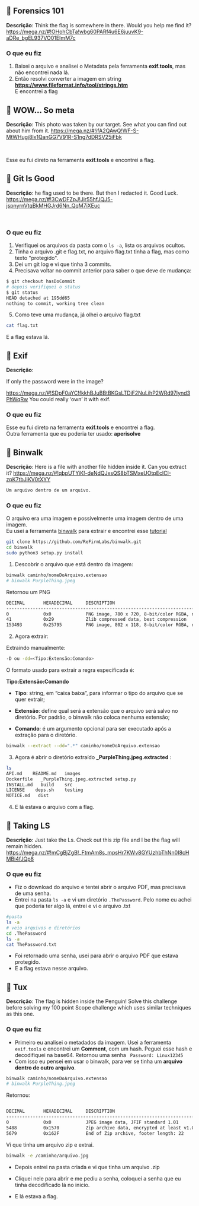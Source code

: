 
## :triangular_flag_on_post: Forensics 101

**Descrição**: Think the flag is somewhere in there. Would you help me find it? <https://mega.nz/#!OHohCbTa!wbg60PARf4u6E6juuvK9-aDRe_bgEL937VO01EImM7c>

### O que eu fiz

1. Baixei o arquivo e analisei o Metadata pela ferramenta **exif.tools**, mas não encontrei nada lá.
2. Então resolvi converter a imagem em string **<https://www.fileformat.info/tool/strings.htm>** </br>
E encontrei a flag

## :triangular_flag_on_post: WOW... So meta

**Descrição**: This photo was taken by our target. See what you can find out about him from it. <https://mega.nz/#!ifA2QAwQ!WF-S-MtWHugj8lx1QanGG7V91R-S1ng7dDRSV25iFbk>

</br>

Esse eu fui direto na ferramenta **exif.tools** e encontrei a flag.

## :triangular_flag_on_post: Git Is Good

**Descrição**: he flag used to be there. But then I redacted it. Good Luck. <https://mega.nz/#!3CwDFZpJ!Jjr55hfJQJ5-jspnyrnVtqBkMHGJrd6Nn_QqM7iXEuc>

</br>

### O que eu fiz

1. Verifiquei os arquivos da pasta com o <code>ls -a</code>, lista os arquivos ocultos.
2. Tinha o arquivo .git e flag.txt, no arquivo flag.txt tinha a flag, mas como texto "protegido".
3. Dei um git log e vi que tinha 3 commits.
4. Precisava voltar no commit anterior para saber o que deve de mudança:

```bash
$ git checkout hasDoCommit
# depois verifiquei o status
$ git status
HEAD detached at 195dd65
nothing to commit, working tree clean
```

5. Como teve uma mudança, já olhei o arquivo flag.txt

```bash
cat flag.txt
```

E a flag estava lá.

## :triangular_flag_on_post: Exif

**Descrição**:

If only the password were in the image?

<https://mega.nz/#!SDpF0aYC!fkkhBJuBBtBKGsLTDiF2NuLihP2WRd97Iynd3PhWqRw> You could really ‘own’ it with exif.

### O que eu fiz

Esse eu fui direto na ferramenta **exif.tools** e encontrei a flag. </br>
Outra ferramenta que eu poderia ter usado: **aperisolve**

## :triangular_flag_on_post: Binwalk

**Descrição**: Here is a file with another file hidden inside it. Can you extract it? <https://mega.nz/#!qbpUTYiK!-deNdQJxsQS8bTSMxeUOtpEclCI-zpK7tbJiKV0tXYY>
</br>

```md
Um arquivo dentro de um arquivo.
```

### O que eu fiz

O arquivo era uma imagem e possívelmente uma imagem dentro de uma imagem. </br>
Eu usei a ferramenta [binwalk](https://github.com/ReFirmLabs/binwalk) para extrair e encontrei esse [tutorial](https://www.linkedin.com/pulse/forense-analisando-arquivos-com-binwalk-bruno-izid%C3%B3rio/?originalSubdomain=pt)

```bash
git clone https://github.com/ReFirmLabs/binwalk.git
cd binwalk
sudo python3 setup.py install
```

1. Descobrir o arquivo que está dentro da imagem:

```bash
binwalk caminho/nomeDoArquivo.extensao
# binwalk PurpleThing.jpeg
```

Retornou um PNG

```bash
DECIMAL       HEXADECIMAL     DESCRIPTION
--------------------------------------------------------------------------------
0             0x0             PNG image, 780 x 720, 8-bit/color RGBA, non-interlaced
41            0x29            Zlib compressed data, best compression
153493        0x25795         PNG image, 802 x 118, 8-bit/color RGBA, non-interlaced
```

2. Agora extrair:

Extraindo manualmente: </br>

```bash
-D ou -dd=<Tipo:Extensão:Comando>
```

O formato usado para extrair a regra especificada é:

**Tipo:Extensão:Comando** </br>

- **Tipo**: string, em “caixa baixa”, para informar o tipo do arquivo que se quer extrair;

- **Extensão**: define qual será a extensão que o arquivo será salvo no diretório. Por padrão, o binwalk não coloca nenhuma extensão;

- **Comando**: é um argumento opcional para ser executado após a extração para o diretório.

```bash
binwalk --extract --dd=".*" caminho/nomeDoArquivo.extensao
```

3. Agora é abrir o diretório extraído **_PurpleThing.jpeg.extracted** :

```bash
ls 
API.md    README.md   images
Dockerfile   _PurpleThing.jpeg.extracted setup.py
INSTALL.md   build    src
LICENSE    deps.sh    testing
NOTICE.md   dist
```

4. E lá estava o arquivo com a flag.

## :triangular_flag_on_post: Taking LS

**Descrição**: Just take the Ls. Check out this zip file and I be the flag will remain hidden. <https://mega.nz/#!mCgBjZgB!_FtmAm8s_mpsHr7KWv8GYUzhbThNn0I8cHMBi4fJQp8>
</br>

### O que eu fiz

- Fiz o download do arquivo e tentei abrir o arquivo PDF, mas precisava de uma senha.
- Entrei na pasta <code>ls -a</code> e vi um diretório <code>.ThePassword</code>. Pelo nome eu achei que poderia ter algo lá, entrei e vi o arquivo .txt

```bash
#pasta 
ls -a
# veio arquivos e diretórios
cd .ThePassword
ls -a
cat ThePassword.txt
```

- Foi retornado uma senha, usei para abrir o arquivo PDF que estava protegido.
- E a flag estava nesse arquivo.

## :triangular_flag_on_post: Tux

**Descrição**: The flag is hidden inside the Penguin! Solve this challenge before solving my 100 point Scope challenge which uses similar techniques as this one. </br>

### O que eu fiz

- Primeiro eu analisei o metadados da imagem. Usei a ferramenta <code>exif.tools</code> e encontrei um  **Comment**, com um hash. Peguei esse hash e decodifiquei na base64. Retornou uma senha <code> Password: Linux12345</code>
- Com isso eu pensei em usar o binwalk, para ver se tinha um **arquivo dentro de outro arquivo**.

```bash
binwalk caminho/nomeDoArquivo.extensao
# binwalk PurpleThing.jpeg
```

Retornou:

```bash

DECIMAL       HEXADECIMAL     DESCRIPTION
--------------------------------------------------------------------------------
0             0x0             JPEG image data, JFIF standard 1.01
5488          0x1570          Zip archive data, encrypted at least v1.0 to extract, compressed size: 39, uncompressed size: 27, name: flag
5679          0x162F          End of Zip archive, footer length: 22
```

Vi que tinha um arquivo zip e extrai.

```bash
binwalk -e /caminho/arquivo.jpg
```

- Depois entrei na pasta criada e vi que tinha um arquivo .zip

- Cliquei nele para abrir e me pediu a senha, coloquei a senha que eu tinha decodificado lá no inicio.

- E lá estava a flag.
